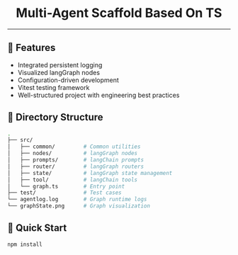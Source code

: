  <div align="center">
  <h1>Multi-Agent Scaffold Based On TS</h1>
</div>

---

## 🌟 Features
- Integrated persistent logging
- Visualized langGraph nodes
- Configuration-driven development
- Vitest testing framework
- Well-structured project with engineering best practices
  
## 📂 Directory Structure
```bash
.
├── src/
│   ├── common/         # Common utilities
│   ├── nodes/          # langGraph nodes
│   ├── prompts/        # langChain prompts
│   ├── router/         # langGraph routers
│   ├── state/          # langGraph state management
│   ├── tool/           # langChain tools
│   └── graph.ts        # Entry point
├── test/               # Test cases
└── agentlog.log        # Graph runtime logs
└── graphState.png      # Graph visualization
```
## 🚀 Quick Start

```base
npm install
```


